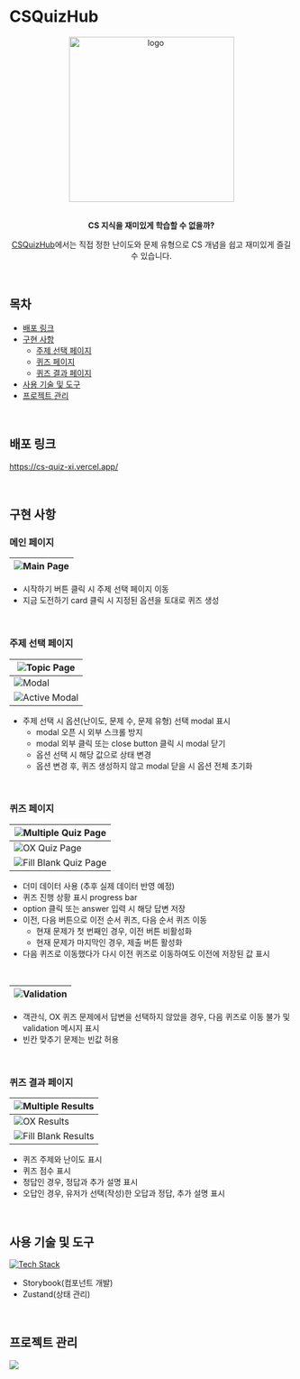 # CSQuizHub

<div align="center">
  <a href="https://cs-quiz-xi.vercel.app/">
    <img width="293" alt="logo" src="https://github.com/user-attachments/assets/4c0b2ad3-025d-435c-b0b3-cdcd08421320">
  </a>
</div></br>

<div align="center">
  <p><strong>CS 지식을 재미있게 학습할 수 없을까?</strong></p>
  <p><a href="https://cs-quiz-xi.vercel.app/">CSQuizHub</a>에서는 직접 정한 난이도와 문제 유형으로 CS 개념을 쉽고 재미있게 즐길 수 있습니다.</p>
</div>

</br>

## 목차

- [배포 링크](#배포-링크)
- [구현 사항](#구현-사항)
  - [주제 선택 페이지](#주제-선택-페이지)
  - [퀴즈 페이지](#퀴즈-페이지)
  - [퀴즈 결과 페이지](#퀴즈-결과-페이지)
- [사용 기술 및 도구](#사용-기술-및-도구)
- [프로젝트 관리](#프로젝트-관리)

</br>

## 배포 링크
https://cs-quiz-xi.vercel.app/

</br>

## 구현 사항

### 메인 페이지

| ![Main Page](./docs/images/main-page.png) |
| ----------------------------------------- |

- 시작하기 버튼 클릭 시 주제 선택 페이지 이동
- 지금 도전하기 card 클릭 시 지정된 옵션을 토대로 퀴즈 생성

</br>

### 주제 선택 페이지

| ![Topic Page](./docs/images/topics-page.png)    |
| ----------------------------------------------- |
| ![Modal](./docs/images/option-modal.png)        |
| ![Active Modal](./docs/images/active-modal.png) |


- 주제 선택 시 옵션(난이도, 문제 수, 문제 유형) 선택 modal 표시
  - modal 오픈 시 외부 스크롤 방지
  - modal 외부 클릭 또는 close button 클릭 시 modal 닫기
  - 옵션 선택 시 해당 값으로 상태 변경
  - 옵션 변경 후, 퀴즈 생성하지 않고 modal 닫을 시 옵션 전체 초기화

</br>

### 퀴즈 페이지

| ![Multiple Quiz Page](./docs/images/multiple-quiz.png)     |
| ---------------------------------------------------------- |
| ![OX Quiz Page](./docs/images/true-false-quiz.png)         |
| ![Fill Blank Quiz Page](./docs/images/fill-blank-quiz.png) |

- 더미 데이터 사용 (추후 실제 데이터 반영 예정)
- 퀴즈 진행 상황 표시 progress bar
- option 클릭 또는 answer 입력 시 해당 답변 저장
- 이전, 다음 버튼으로 이전 순서 퀴즈, 다음 순서 퀴즈 이동
  - 현재 문제가 첫 번째인 경우, 이전 버튼 비활성화
  - 현재 문제가 마지막인 경우, 제출 버튼 활성화
- 다음 퀴즈로 이동했다가 다시 이전 퀴즈로 이동하여도 이전에 저장된 값 표시

</br>

| ![Validation](./docs/images/validation.png) |
| ------------------------------------------- |

- 객관식, OX 퀴즈 문제에서 답변을 선택하지 않았을 경우, 다음 퀴즈로 이동 불가 및 validation 메시지 표시
- 빈칸 맞추기 문제는 빈값 허용

</br>

### 퀴즈 결과 페이지

| ![Multiple Results](./docs/images/multiple-results.png)     |
| ----------------------------------------------------------- |
| ![OX Results](./docs/images/true-false-results.png)         |
| ![Fill Blank Results](./docs/images/fill-blank-results.png) |

- 퀴즈 주제와 난이도 표시
- 퀴즈 점수 표시
- 정답인 경우, 정답과 추가 설명 표시
- 오답인 경우, 유저가 선택(작성)한 오답과 정답, 추가 설명 표시

</br>

## 사용 기술 및 도구

[![Tech Stack](https://skillicons.dev/icons?i=react,ts,emotion,vite)](https://skillicons.dev)

- Storybook(컴포넌트 개발)
- Zustand(상태 관리)

</br>

## 프로젝트 관리

[![](https://img.shields.io/badge/Figma-F24E1E.svg?style=for-the-badge&logo=Figma&logoColor=white)](<https://www.figma.com/design/pzPLL4qA4hk81vvehvSzk1/CSQuizHub-(%EA%B0%9C%EC%9D%B8)?node-id=0-1&t=6czbNA3VTsTln9y6-1>)
